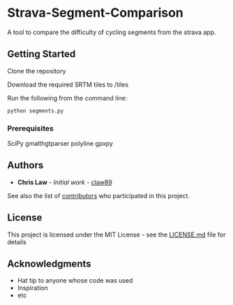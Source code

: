 # Strava-Segment-Comparison

A tool to compare the difficulty of cycling segments from the strava app.

## Getting Started

Clone the repository

Download the required SRTM tiles to /tiles

Run the following from the command line:

```
python segments.py 
```

### Prerequisites

SciPy
gmalthgtparser
polyline
gpxpy

## Authors

* **Chris Law** - *Initial work* - [claw89](https://github.com/claw89)

See also the list of [contributors](https://github.com/your/project/contributors) who participated in this project.

## License

This project is licensed under the MIT License - see the [LICENSE.md](LICENSE.md) file for details

## Acknowledgments

* Hat tip to anyone whose code was used
* Inspiration
* etc

